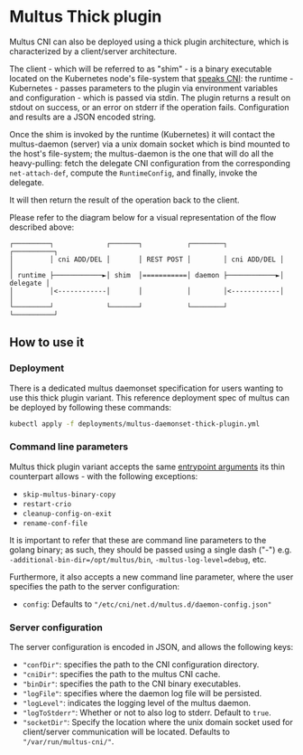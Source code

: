 # Multus Thick plugin

Multus CNI can also be deployed using a thick plugin architecture, which is
characterized by a client/server architecture.

The client - which will be referred to as "shim" - is a binary executable
located on the Kubernetes node's file-system that
[speaks CNI](https://github.com/containernetworking/cni/blob/master/SPEC.md#section-2-execution-protocol):
the runtime - Kubernetes - passes parameters to the plugin via environment
variables and configuration - which is passed via stdin.
The plugin returns a result on stdout on success, or an error on stderr if the
operation fails. Configuration and results are a JSON encoded string.

Once the shim is invoked by the runtime (Kubernetes) it will contact the
multus-daemon (server) via a unix domain socket which is bind mounted to the
host's file-system; the multus-daemon is the one that will do all the
heavy-pulling: fetch the delegate CNI configuration from the corresponding
`net-attach-def`, compute the `RuntimeConfig`, and finally, invoke the delegate.

It will then return the result of the operation back to the client.

Please refer to the diagram below for a visual representation of the flow
described above:

```
┌─────────┐             ┌───────┐           ┌────────┐             ┌──────────┐
│         │ cni ADD/DEL │       │ REST POST │        │ cni ADD/DEL │          │
│ runtime ├────────────►│ shim  │===========│ daemon ├────────────►│ delegate │
│         │<------------│       │           │        │<------------│          │
└─────────┘             └───────┘           └────────┘             └──────────┘
```

## How to use it

### Deployment

There is a dedicated multus daemonset specification for users wanting to use
this thick plugin variant. This reference deployment spec of multus can be
deployed by following these commands:

```bash
kubectl apply -f deployments/multus-daemonset-thick-plugin.yml
```

### Command line parameters

Multus thick plugin variant accepts the same
[entrypoint arguments](https://github.com/k8snetworkplumbingwg/multus-cni/blob/master/docs/how-to-use.md#entrypoint-script-parameters)
its thin counterpart allows - with the following exceptions:

- `skip-multus-binary-copy`
- `restart-crio`
- `cleanup-config-on-exit`
- `rename-conf-file`

It is important to refer that these are command line parameters to the golang
binary; as such, they should be passed using a single dash ("-") e.g.
`-additional-bin-dir=/opt/multus/bin`, `-multus-log-level=debug`, etc.

Furthermore, it also accepts a new command line parameter, where the user
specifies the path to the server configuration:

- `config`: Defaults to `"/etc/cni/net.d/multus.d/daemon-config.json"`

### Server configuration

The server configuration is encoded in JSON, and allows the following keys:

- `"confDir"`: specifies the path to the CNI configuration directory.
- `"cniDir"`: specifies the path to the multus CNI cache.
- `"binDir"`: specifies the path to the CNI binary executables.
- `"logFile"`: specifies where the daemon log file will be persisted.
- `"logLevel"`: indicates the logging level of the multus daemon. 
- `"logToStderr"`: Whether or not to also log to stderr. Default to `true`.
- `"socketDir"`: Specify the location where the unix domain socket used for
client/server communication will be located. Defaults to `"/var/run/multus-cni/"`.

